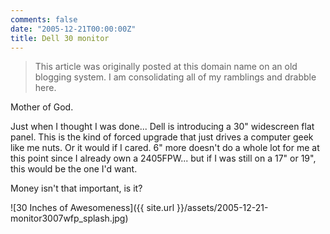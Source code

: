```yaml
---
comments: false
date: "2005-12-21T00:00:00Z"
title: Dell 30 monitor
---
```


> This article was originally posted at this domain name on an old blogging system.  I am consolidating all of my ramblings and drabble here.

Mother of God.

Just when I thought I was done... Dell is introducing a 30" widescreen flat panel.  This is the kind of forced upgrade that just drives a computer geek like me nuts.  Or it would if I cared.  6" more doesn't do a whole lot for me at this point since I already own a 2405FPW... but if I was still on a 17" or 19", this would be the one I'd want.

Money isn't that important, is it?

![30 Inches of Awesomeness]({{ site.url }}/assets/2005-12-21-monitor3007wfp_splash.jpg)